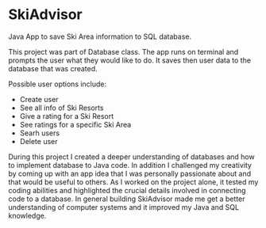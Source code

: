# SkiAdvisor
Java App to save Ski Area information to SQL database.

This project was part of Database class. The app runs on terminal and prompts the user what they would like to do. 
It saves then user data to the database that was created.

Possible user options include:
* Create user
* See all info of Ski Resorts
* Give a rating for a Ski Resort
* See ratings for a specific Ski Area 
* Searh users
* Delete user

During this project I created a deeper understanding of databases and how to implement database to Java code. 
In addition I challenged my creativity by coming up with an app idea that I was personally passionate about and that would be useful to others.
As I worked on the project alone, it tested my coding abilities and highlighted the crucial details involved in connecting code to a database. 
In general building SkiAdvisor made me get a better understanding of computer systems and it improved my Java and SQL knowledge. 
